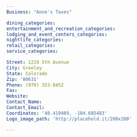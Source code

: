 ```yaml
---
Business: "Anne's Taxes"

dining_categories:
entertainment_and_recreation_categories:
lodging_and_event_centers_categories:
nightlife_categories:
retail_categories:
service_categories:

Street: 1219 5th Avenue
City: Greeley
State: Colorado
Zip: '80631'
Phone: (970) 353-8452
Fax:
Website:
Contact_Name:
Contact_Email:
Coordinates: '40.419489, -104.685483'
Logo_image_path: 'http://placehold.it/200x200'

---
```



